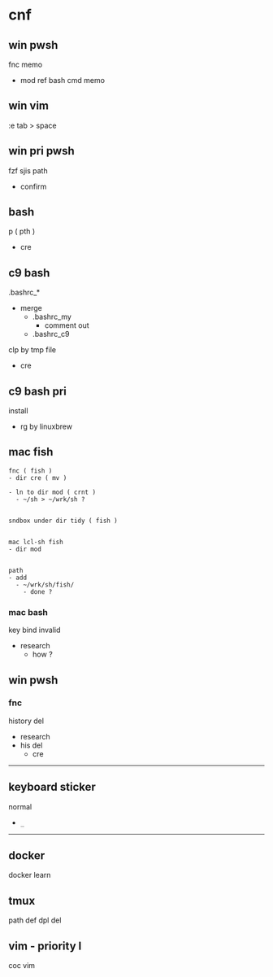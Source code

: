 
# cnf


## win pwsh

fnc memo
- mod ref bash cmd memo


## win vim

:e tab > space


## win pri pwsh

fzf sjis path
- confirm


## bash

p ( pth )
- cre


## c9 bash

.bashrc_*
- merge
  - .bashrc_my
    - comment out
  - .bashrc_c9


clp by tmp file
- cre


## c9 bash pri

install
- rg by linuxbrew


## mac fish

```
fnc ( fish )
- dir cre ( mv )

- ln to dir mod ( crnt )
  - ~/sh > ~/wrk/sh ?


sndbox under dir tidy ( fish )


mac lcl-sh fish
- dir mod


path
- add
  - ~/wrk/sh/fish/
    - done ?
```


### mac bash

key bind invalid
- research
  - how ?


## win pwsh

### fnc

history del
- research
- his del
  - cre


---

## keyboard sticker

normal
- `_`


---

## docker

docker learn


## tmux

path def dpl del


## vim  -  priority l

coc vim



